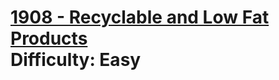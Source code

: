 # [1908 - Recyclable and Low Fat Products](https://leetcode.com/problems/recyclable-and-low-fat-products/) </br> Difficulty: Easy